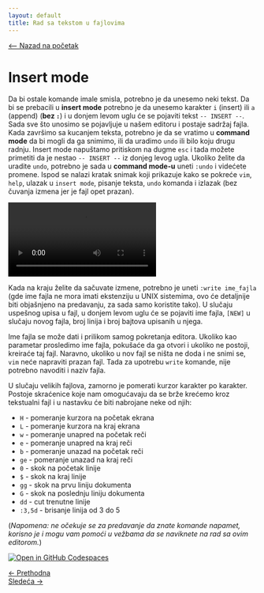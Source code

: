 ```yaml
---
layout: default
title: Rad sa tekstom u fajlovima
---
```


<link rel="stylesheet" href="/UNIX-beginner-course/assets/css/custom.css">

 
<script>
  window.dataLayer = window.dataLayer || [];
  function gtag(){dataLayer.push(arguments);}
  gtag('js', new Date());
  gtag('config', 'G-Q6NY1G1P9S');
</script>
<script defer data-domain="dianasantavec.github.io/unix-beginner-course" src="https://plausible.io/js/script.outbound-links.tagged-events.js"></script>

<div style="margin-bottom: 1em;">
  <a href="/UNIX-beginner-course/" class="button-nav">⟵ Nazad na početak</a>
</div>

# Insert mode

Da bi ostale komande imale smisla, potrebno je da unesemo neki tekst. Da bi se prebacili u **insert mode** potrebno je da unesemo karakter `i` (insert) ili `a` (append) (**bez `:`**) i u donjem levom uglu će se pojaviti tekst `-- INSERT --`. Sada sve što unosimo se pojavljuje u našem editoru i postaje sadržaj fajla. Kada završimo sa kucanjem teksta, potrebno je da se vratimo u **command mode** da bi mogli da ga snimimo, ili da uradimo `undo` ili bilo koju drugu radnju. Insert mode napuštamo pritiskom na dugme `esc` i tada možete primetiti da je nestao `-- INSERT --` iz donjeg levog ugla. Ukoliko želite da uradite `undo`, potrebno je sada u **command mode-u** uneti `:undo` i videćete promene. Ispod se nalazi kratak snimak koji prikazuje kako se pokreće `vim`, `help`, ulazak u `insert mode`, pisanje teksta, `undo` komanda i izlazak (bez čuvanja izmena jer je fajl opet prazan).

<video controls>
  <source src="../assets/diagrams/vim.mp4" type="video/mp4">
  Your browser does not support the video tag.
</video>

Kada na kraju želite da sačuvate izmene, potrebno je uneti `:write ime_fajla` (gde ime fajla ne mora imati ekstenziju u UNIX sistemima, ovo će detaljnije biti objašnjeno na predavanju, za sada samo koristite tako). U slučaju uspešnog upisa u fajl, u donjem levom uglu će se pojaviti ime fajla, `[NEW]` u slučaju novog fajla, broj linija i broj bajtova upisanih u njega.

Ime fajla se može dati i prilikom samog pokretanja editora. Ukoliko kao parametar prosledimo ime fajla, pokušaće da ga otvori i ukoliko ne postoji, kreiraće taj fajl. Naravno, ukoliko u nov fajl se ništa ne doda i ne snimi se, `vim` neće napraviti prazan fajl. Tada za upotrebu `write` komande, nije potrebno navoditi i naziv fajla.

U slučaju velikih fajlova, zamorno je pomerati kurzor karakter po karakter. Postoje skraćenice koje nam omogućavaju da se brže krećemo kroz tekstualni fajl i u nastavku će biti nabrojane neke od njih:
  * `H` - pomeranje kurzora na početak ekrana
  * `L` - pomeranje kurzora na kraj ekrana
  * `w` - pomeranje unapred na početak reči
  * `e` - pomeranje unapred na kraj reči
  * `b` - pomeranje unazad na početak reči
  * `ge` - pomeranje unazad na kraj reči
  * `0` - skok na početak linije
  * `$` - skok na kraj linije
  * `gg` - skok na prvu liniju dokumenta
  * `G` - skok na poslednju liniju dokumenta
  * `dd` - cut trenutne linije
  * `:3,5d` - brisanje linija od 3 do 5

(*Napomena: ne očekuje se za predavanje da znate komande napamet, korisno je i mogu vam pomoći u vežbama da se naviknete na rad sa ovim editorom.*)

[![Open in GitHub Codespaces](https://github.com/codespaces/badge.svg)](https://github.com/codespaces/new/?repo=dianasantavec/UNIX-beginner-course&devcontainer_path=.devcontainer/devcontainer.json)


<div class="nav-buttons-wrapper">
  <div class="nav-left">
    <a href="4_2-vim.html" class="button-nav">← Prethodna</a>
  </div>
  <div class="nav-right">
    <a href="4_4-vezbe.html" class="button-nav">Sledeća →</a>
  </div>
</div>